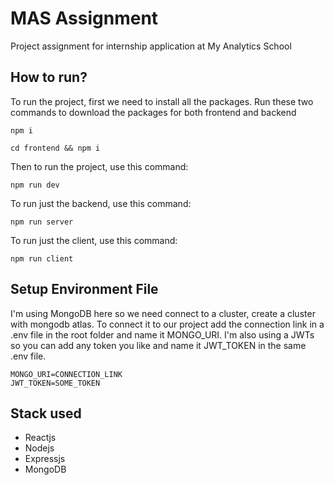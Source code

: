 # MAS Assignment

Project assignment for internship application at My Analytics School

## How to run?

To run the project, first we need to install all the packages.
Run these two commands to download the packages for both frontend and backend

```
npm i
```

```
cd frontend && npm i
```

Then to run the project, use this command:

```
npm run dev
```

To run just the backend, use this command:

```
npm run server
```

To run just the client, use this command:

```
npm run client
```

## Setup Environment File

I'm using MongoDB here so we need connect to a cluster, create a cluster with mongodb atlas. To connect it to our project add the connection link in a .env file in the root folder and name it MONGO_URI. I'm also using a JWTs so you can add any token you like and name it JWT_TOKEN in the same .env file.

```
MONGO_URI=CONNECTION_LINK
JWT_TOKEN=SOME_TOKEN
```

## Stack used

- Reactjs
- Nodejs
- Expressjs
- MongoDB
